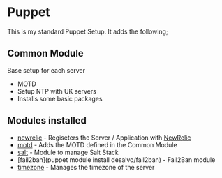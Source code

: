 # Puppet

This is my standard Puppet Setup. It adds the following;

## Common Module
Base setup for each server

* MOTD  
* Setup NTP with UK servers
* Installs some basic packages

## Modules installed

* [newrelic](https://github.com/fsalum/puppet-newrelic) - Regiseters the Server / Application with [NewRelic](http://newrelic.com)
* [motd](https://github.com/saz/puppet-motd) - Adds the MOTD defined in the Common Module
* [salt](https://github.com/maxchk/puppet-salt) - Module to manage Salt Stack
* [fail2ban](puppet module install desalvo/fail2ban) - Fail2Ban module
* [timezone](https://github.com/BashtonLtd/puppet-timezone) - Manages the timezone of the server
